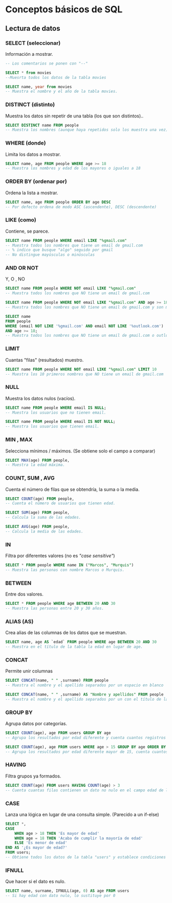 # Conceptos básicos de SQL

## Lectura de datos

### SELECT (seleccionar)

Información a mostrar.

```sql
-- Los comentarios se ponen con "--"

SELECT * from movies
--Muesrta todos los datos de la tabla movies

SELECT name, year from movies
-- Muestra el nombre y el año de la tabla movies.
```

### DISTINCT (distinto)

Muestra los datos sin repetir de una tabla (los que son distintos)..

```sql
SELECT DISTINCT name FROM people
-- Muestra los nombres (aunque haya repetidos solo los muestra una vez) de la tabla people
```

### WHERE (donde)

Limita los datos a mostrar.

```sql
SELECT name, age FROM people WHERE age >= 18
-- Muestra los nombres y edad de los mayores o iguales a 18
```

### ORDER BY (ordenar por)

Ordena la lista a mostrar.

```sql
SELECT name, age FROM people ORDER BY age DESC
-- Por defecto ordena de modo ASC (ascendente), DESC (descendente)
```

### LIKE (como)

Contiene, se parece.

```sql
SELECT name FROM people WHERE email LIKE "%gmail.com"
-- Muestra todos los nombres que tiene un email de gmail.com
-- % indico que busque "algo" seguido por gmail
-- No distingue mayúsculas o minúsculas
```

### AND OR NOT

Y, O , NO

```sql
SELECT name FROM people WHERE NOT email LIKE "%gmail.com"
-- Muestra todos los nombres que NO tiene un email de gmail.com

SELECT name FROM people WHERE NOT email LIKE "%gmail.com" AND age >= 18
-- Muestra todos los nombres que NO tiene un email de gmail.com y son mayores o iguales a 18

SELECT name
FROM people
WHERE (email NOT LIKE '%gmail.com' AND email NOT LIKE '%outlook.com')
AND age >= 18;
-- Muestra todos los nombres que NO tiene un email de gmail.com o outlook.com y son mayores o iguales a 18
```

### LIMIT

Cuantas "filas" (resultados) muestro.

```sql
SELECT name FROM people WHERE NOT email LIKE "%gmail.com" LIMIT 10
-- Muestra los 10 primeros nombres que NO tiene un email de gmail.com
```

### NULL

Muestra los datos nulos (vacíos).

```sql
SELECT name FROM people WHERE email IS NULL;
-- Muestra los usuarios que no tienen email.

SELECT name FROM people WHERE email IS NOT NULL;
-- Muestra los usuarios que tienen email.
```

### MIN , MAX

Selecciona mínimos / máximos. (Se obtiene solo el campo a comparar)

```sql
SELECT MAX(age) FROM people,
-- Muestra la edad máxima.
```

### COUNT, SUM , AVG

Cuenta el número de filas que se obtendría, la suma o la media.

```sql
SELECT COUNT(age) FROM people,
-- Cuenta el número de usuarios que tienen edad.

SELECT SUM(age) FROM people,
-- Calcula la suma de las edades.

SELECT AVG(age) FROM people,
-- Calcula la media de las edades.
```

### IN

Filtra por diferentes valores (no es _"case sensitive"_)

```sql
SELECT * FROM people WHERE name IN ("Marcos", "Murquis")
-- Muestra las personas con nombre Marcos o Murquis.
```

### BETWEEN

Entre dos valores.

```sql
SELECT * FROM people WHERE age BETWEEN 20 AND 30
-- Muestra las personas entre 20 y 30 años.
```

### ALIAS (AS)

Crea alias de las columnas de los datos que se muestran.

```sql
SELECT name, age AS `edad` FROM people WHERE age BETWEEN 20 AND 30
-- Muestra en el título de la tabla la edad en lugar de age.
```

### CONCAT

Permite unir columnas

```sql
SELECT CONCAT(name, " " ,surname) FROM people
-- Muestra el nombre y el apellido separados por un espacio en blanco

SELECT CONCAT(name, " " ,surname) AS "Nombre y apellidos" FROM people
-- Muestra el nombre y el apellido separados por un con el título de la columna Nombre y apellidos.
```

### GROUP BY

Agrupa datos por categorías.

```sql
SELECT COUNT(age), age FROM users GROUP BY age
-- Agrupa los resultados por edad diferente y cuenta cuantos registros existen de cada una

SELECT COUNT(age), age FROM users WHERE age > 15 GROUP BY age ORDER BY age ASC
-- Agrupa los resultados por edad diferente mayor de 15, cuenta cuantos registros existen de cada una y los ordena
```

### HAVING

Filtra grupos ya formados.

```sql
SELECT COUNT(age) FROM users HAVING COUNT(age) > 3
-- Cuenta cuantas filas contienen un dato no nulo en el campo edad de la tabla "users" mayor que 3
```

### CASE

Lanza una lógica en lugar de una consulta simple. (Parecido a un if-else)

```sql
SELECT *,
CASE
	WHEN age > 18 THEN 'Es mayor de edad'
    WHEN age = 18 THEN 'Acaba de cumplir la mayoría de edad'
    ELSE 'Es menor de edad'
END AS '¿Es mayor de edad?'
FROM users;
-- Obtiene todos los datos de la tabla "users" y establece condiciones de visualización de cadenas de texto según el valor de la edad
```

### IFNULL

Que hacer si el dato es nulo.

```sql
SELECT name, surname, IFNULL(age, 0) AS age FROM users
-- Si hay edad con dato nulo, lo sustituye por 0
```
